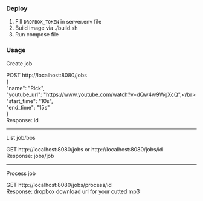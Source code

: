 ### Deploy
1. Fill `DROPBOX_TOKEN` in server.env file
2. Build image via ./build.sh
3. Run compose file

### Usage
Create job

POST http://localhost:8080/jobs </br>
{</br>
  "name": "Rick", </br>
  "youtube_url": "https://www.youtube.com/watch?v=dQw4w9WgXcQ",</br>
  "start_time": "10s",</br>
  "end_time": "15s" </br>
} </br>
Response: id

---

List job/bos

GET http://localhost:8080/jobs or http://localhost:8080/jobs/id </br>
Response: jobs/job

---

Process job

GET http://localhost:8080/jobs/process/id </br>
Response: dropbox download url for your cutted mp3



